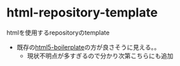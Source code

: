 # html-repository-template

htmlを使用するrepositoryのtemplate

- 既存の[html5-boilerplate](https://github.com/h5bp/html5-boilerplate#quick-start)の方が良さそうに見える。。
  - 現状不明点が多すぎるので分かり次第こちらにも追加
